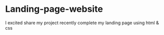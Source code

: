# Landing-page-website
I excited share  my project recently complete my landing page using html &amp; css

